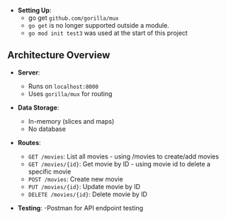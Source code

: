 - **Setting Up**: 
  - go get `github.com/gorilla/mux`
  - `go get` is no longer supported outside a module.
  - `go mod init test3` was used at the start of this project

## Architecture Overview

- **Server**: 
  - Runs on `localhost:8000`
  - Uses `gorilla/mux` for routing

- **Data Storage**: 
  - In-memory (slices and maps)
  - No database

- **Routes**:
  - `GET /movies`: List all movies - using /movies to create/add movies 
  - `GET /movies/{id}`: Get movie by ID - using movie id to delete a specific movie 
  - `POST /movies`: Create new movie
  - `PUT /movies/{id}`: Update movie by ID
  - `DELETE /movies/{id}`: Delete movie by ID

- **Testing**:
  -Postman for API endpoint testing
 

